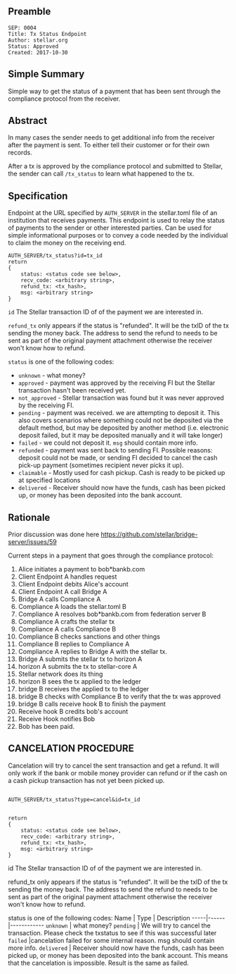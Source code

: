
## Preamble

```
SEP: 0004
Title: Tx Status Endpoint
Author: stellar.org
Status: Approved
Created: 2017-10-30
```

## Simple Summary
Simple way to get the status of a payment that has been sent through the compliance protocol from the receiver.

## Abstract
In many cases the sender needs to get additional info from the receiver after the payment is sent. To either tell their customer or for their own records. 

After a tx is approved by the compliance protocol and submitted to Stellar,  the sender can call `/tx_status` to learn what happened to the tx.

## Specification
Endpoint at the URL specified by `AUTH_SERVER` in the stellar.toml file of an institution that receives payments. This endpoint is used to relay the status of payments to the sender or other interested parties. 
Can be used for simple informational purposes or to convey a code needed by the individual to claim the money on the receiving end. 

```
AUTH_SERVER/tx_status?id=tx_id
return
{
	status: <status code see below>,
	recv_code: <arbitrary string>,
	refund_tx: <tx_hash>,
    msg: <arbitrary string>
}
```
`id` The Stellar transaction ID of of the payment we are interested in.

`refund_tx` only appears if the status is "refunded". It will be the txID of the tx sending the money back. The address to send the refund to needs to be sent as part of the original payment attachment otherwise the receiver won't know how to refund.

`status` is one of the following codes:
- `unknown` - what money?
- `approved` - payment was approved by the receiving FI but the Stellar transaction hasn't been received yet.
- `not_approved` - Stellar transaction was found but it was never approved by the receiving FI.
- `pending` - payment was received. we are attempting to deposit it. This also covers scenarios where something could not be deposited via the default method, but may be deposited by another method (i.e. electronic deposit failed, but it may be deposited manually and it will take longer)
- `failed` - we could not deposit it. `msg` should contain more info.
- `refunded` - payment was sent back to sending FI. Possible reasons: deposit could not be made, or sending FI decided to cancel the cash pick-up payment (sometimes recipient never picks it up).
- `claimable` - Mostly used for cash pickup. Cash is ready to be picked up at specified locations
- `delivered` - Receiver should now have the funds, cash has been picked up, or money has been deposited into the bank account.



## Rationale
Prior discussion was done here https://github.com/stellar/bridge-server/issues/59

Current steps in a payment that goes through the compliance protocol:

1. Alice initiates a payment to bob*bankb.com
2. Client Endpoint A handles request
3. Client Endpoint debits Alice's account
4. Client Endpoint A call Bridge A
5. Bridge A calls Compliance A
6. Compliance A loads the stellar.toml B
7. Compliance A resolves bob*bankb.com from federation server B
8. Compliance A crafts the stellar tx
9. Compliance A calls Compliance B
10. Compliance B checks sanctions and other things
11. Compliance B replies to Compliance A
12. Compliance A replies to Bridge A with the stellar tx.
13. Bridge A submits the stellar tx  to horizon A
14. horizon A submits the tx to stellar-core A
15. Stellar network does its thing
16. horizon B sees the tx applied to the ledger
17. bridge B receives the applied tx to the ledger 
18. bridge B checks with Compliance B to verify that the tx was approved
19. bridge B calls receive hook B to finish the payment
20. Receive hook B credits bob's account
21. Receive Hook notifies Bob
22. Bob has been paid.

## CANCELATION PROCEDURE
Cancelation will try to cancel the sent transaction and get a refund. It will only work if the bank or mobile money provider can refund or if the cash on a cash pickup transaction has not yet been picked up. 

```

AUTH_SERVER/tx_status?type=cancel&id=tx_id


return
{
	status: <status code see below>,
	recv_code: <arbitrary string>,
	refund_tx: <tx_hash>,
    msg: <arbitrary string>
}
```
id The Stellar transaction ID of of the payment we are interested in.

refund_tx only appears if the status is "refunded". It will be the txID of the tx sending the money back. The address to send the refund to needs to be sent as part of the original payment attachment otherwise the receiver won't know how to refund.

status is one of the following codes:
Name | Type | Description
-----|------|------------
`unknown` | what money?
`pending` | We will try to cancel the transaction. Please check the txstatus to see if this was successful later
`failed` |cancelation failed for some internal reason. msg should contain more info.
`delivered` | Receiver should now have the funds, cash has been picked up, or money has been deposited into the bank account. This means that the cancelation is impossible. Result is the same as failed.


